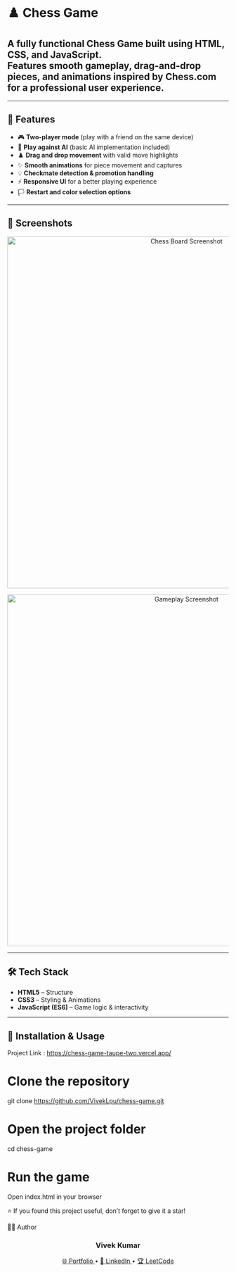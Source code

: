 # ♟️ Chess Game

A fully functional **Chess Game** built using **HTML, CSS, and JavaScript**.  
Features smooth gameplay, drag-and-drop pieces, and animations inspired by **Chess.com** for a professional user experience.
------------
---

## 🚀 Features
- 🎮 **Two-player mode** (play with a friend on the same device)  
- 🤖 **Play against AI** (basic AI implementation included)  
- ♟️ **Drag and drop movement** with valid move highlights  
- ✨ **Smooth animations** for piece movement and captures  
- 💡 **Checkmate detection & promotion handling**  
- ⚡ **Responsive UI** for a better playing experience  
- 🏳️ **Restart and color selection options**  

---

## 📸 Screenshots  

<p align="center">
  <img width="800" src="https://github.com/user-attachments/assets/27d19196-7d78-4242-b8dd-4a48dc6ab2b6" alt="Chess Board Screenshot" />
</p>

<p align="center">
  <img width="800" src="https://github.com/user-attachments/assets/5c28bab7-6765-4bde-aaf2-a6dcf9397b27" alt="Gameplay Screenshot" />
</p>

---

## 🛠️ Tech Stack
- **HTML5** – Structure  
- **CSS3** – Styling & Animations  
- **JavaScript (ES6)** – Game logic & interactivity  

---

## 📂 Installation & Usage
Project Link : https://chess-game-taupe-two.vercel.app/
# Clone the repository
git clone https://github.com/VivekLpu/chess-game.git

# Open the project folder
cd chess-game

# Run the game
Open index.html in your browser

⭐ If you found this project useful, don’t forget to give it a star!


👨‍💻 Author
<h3 align="center">Vivek Kumar</h3> 
<p align="center"> <a href="https://viveklpu.github.io/Portfolio-Website/"> 🌐 Portfolio </a> • <a href="https://www.linkedin.com/in/vivek-kumar87/"> 💼 LinkedIn </a> • <a href="https://leetcode.com/u/Vivek_LPU/"> 🏆 LeetCode </a> </p>



